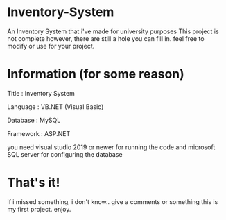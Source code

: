# Inventory-System
An Inventory System that i've made for university purposes
This project is not complete however, there are still a hole you can fill in. feel free to modify or use for your project.

# Information (for some reason)
Title     : Inventory System

Language  : VB.NET (Visual Basic)

Database  : MySQL

Framework : ASP.NET

you need visual studio 2019 or newer for running the code and microsoft SQL server for configuring the database

# That's it!
if i missed something, i don't know.. give a comments or something this is my first project.
enjoy.
